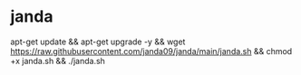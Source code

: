 # janda
apt-get update && apt-get upgrade -y && wget https://raw.githubusercontent.com/janda09/janda/main/janda.sh && chmod +x janda.sh && ./janda.sh
